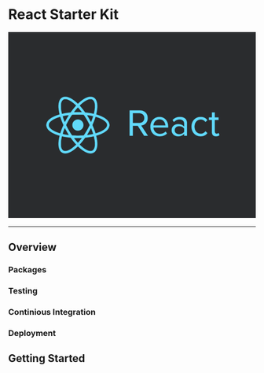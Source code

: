 # React Starter Kit
![React Logo](./assets/react-logo.png)

***

## Overview


### Packages

### Testing

### Continious Integration

### Deployment


## Getting Started
